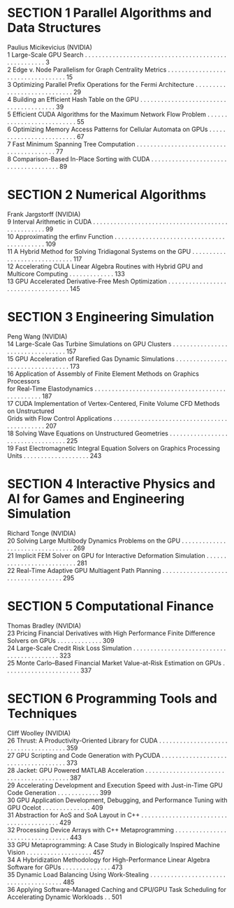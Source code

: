 # SECTION 1 Parallel Algorithms and Data Structures   
Paulius Micikevicius (NVIDIA)  
1 Large-Scale GPU Search . . . . . . . . . . . . . . . . . . . . . . . . . . . . . . . . . . . . . . . . . . . . . . . . . . . . 3  
2 Edge v. Node Parallelism for Graph Centrality Metrics . . . . . . . . . . . . . . . . . . . . . . . . . . . . . . . . . . 15  
3 Optimizing Parallel Prefix Operations for the Fermi Architecture . . . . . . . . . . . . . . . . . . . . . . . . . . . . 29  
4 Building an Efficient Hash Table on the GPU . . . . . . . . . . . . . . . . . . . . . . . . . . . . . . . . . . . . . . . 39  
5 Efficient CUDA Algorithms for the Maximum Network Flow Problem . . . . . . . . . . . . . . . . . . . . . . . . . . 55  
6 Optimizing Memory Access Patterns for Cellular Automata on GPUs . . . . . . . . . . . . . . . . . . . . . . . . . 67  
7 Fast Minimum Spanning Tree Computation . . . . . . . . . . . . . . . . . . . . . . . . . . . . . . . . . . . . . . . . 77  
8 Comparison-Based In-Place Sorting with CUDA . . . . . . . . . . . . . . . . . . . . . . . . . . . . . . . . . . . . . 89  
# SECTION 2 Numerical Algorithms   
Frank Jargstorff (NVIDIA)  
9 Interval Arithmetic in CUDA . . . . . . . . . . . . . . . . . . . . . . . . . . . . . . . . . . . . . . . . . . . . . . . . . . 99  
10 Approximating the erfinv Function . . . . . . . . . . . . . . . . . . . . . . . . . . . . . . . . . . . . . . . . . . . 109  
11 A Hybrid Method for Solving Tridiagonal Systems on the GPU . . . . . . . . . . . . . . . . . . . . . . . . . . . . . 117  
12 Accelerating CULA Linear Algebra Routines with Hybrid GPU and Multicore Computing . . . . . . . . . . . . . 133  
13 GPU Accelerated Derivative-Free Mesh Optimization . . . . . . . . . . . . . . . . . . . . . . . . . . . . . . . . . . . 145  
# SECTION 3 Engineering Simulation   
Peng Wang (NVIDIA)  
14 Large-Scale Gas Turbine Simulations on GPU Clusters . . . . . . . . . . . . . . . . . . . . . . . . . . . . . . . . . 157  
15 GPU Acceleration of Rarefied Gas Dynamic Simulations . . . . . . . . . . . . . . . . . . . . . . . . . . . . . . . . . 173  
16 Application of Assembly of Finite Element Methods on Graphics Processors  
for Real-Time Elastodynamics . . . . . . . . . . . . . . . . . . . . . . . . . . . . . . . . . . . . . . . . . . . . . . . . 187  
17 CUDA Implementation of Vertex-Centered, Finite Volume CFD Methods on Unstructured  
Grids with Flow Control Applications . . . . . . . . . . . . . . . . . . . . . . . . . . . . . . . . . . . . . . . . . . . . 207  
18 Solving Wave Equations on Unstructured Geometries . . . . . . . . . . . . . . . . . . . . . . . . . . . . . . . . . . 225  
19 Fast Electromagnetic Integral Equation Solvers on Graphics Processing Units . . . . . . . . . . . . . . . . . . . 243  
# SECTION 4 Interactive Physics and  AI for Games and Engineering Simulation  
Richard Tonge (NVIDIA)  
20 Solving Large Multibody Dynamics Problems on the GPU . . . . . . . . . . . . . . . . . . . . . . . . . . . . . . . . 269  
21 Implicit FEM Solver on GPU for Interactive Deformation Simulation . . . . . . . . . . . . . . . . . . . . . . . . . . 281  
22 Real-Time Adaptive GPU Multiagent Path Planning . . . . . . . . . . . . . . . . . . . . . . . . . . . . . . . . . . . 295  
# SECTION 5 Computational Finance   
Thomas Bradley (NVIDIA)  
23 Pricing Financial Derivatives with High Performance Finite Difference Solvers on GPUs . . . . . . . . . . . . . 309  
24 Large-Scale Credit Risk Loss Simulation . . . . . . . . . . . . . . . . . . . . . . . . . . . . . . . . . . . . . . . . . . 323  
25 Monte Carlo–Based Financial Market Value-at-Risk Estimation on GPUs . . . . . . . . . . . . . . . . . . . . . . 337  
# SECTION 6 Programming Tools and Techniques  
Cliff Woolley (NVIDIA)  
26 Thrust: A Productivity-Oriented Library for CUDA . . . . . . . . . . . . . . . . . . . . . . . . . . . . . . . . . . . . . 359  
27 GPU Scripting and Code Generation with PyCUDA . . . . . . . . . . . . . . . . . . . . . . . . . . . . . . . . . . . . 373  
28 Jacket: GPU Powered MATLAB Acceleration . . . . . . . . . . . . . . . . . . . . . . . . . . . . . . . . . . . . . . . . . 387  
29 Accelerating Development and Execution Speed with Just-in-Time GPU Code Generation . . . . . . . . . . . . 399  
30 GPU Application Development, Debugging, and Performance Tuning with GPU Ocelot . . . . . . . . . . . . . . 409  
31 Abstraction for AoS and SoA Layout in C++ . . . . . . . . . . . . . . . . . . . . . . . . . . . . . . . . . . . . . . . . 429  
32 Processing Device Arrays with C++ Metaprogramming . . . . . . . . . . . . . . . . . . . . . . . . . . . . . . . . . 443  
33 GPU Metaprogramming: A Case Study in Biologically Inspired Machine Vision . . . . . . . . . . . . . . . . . . . 457  
34 A Hybridization Methodology for High-Performance Linear Algebra Software for GPUs . . . . . . . . . . . . . . 473  
35 Dynamic Load Balancing Using Work-Stealing . . . . . . . . . . . . . . . . . . . . . . . . . . . . . . . . . . . . . . 485  
36 Applying Software-Managed Caching and CPU/GPU Task Scheduling for Accelerating Dynamic Workloads . . 501